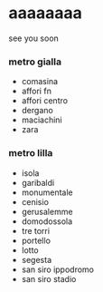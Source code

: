 # aaaaaaaa
see you soon
### metro gialla
- comasina
- affori fn
- affori centro
- dergano
- maciachini
- zara
### metro lilla
- isola
- garibaldi
- monumentale
- cenisio
- gerusalemme
- domodossola
- tre torri
- portello
- lotto
- segesta
- san siro ippodromo
- san siro stadio